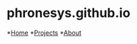 # phronesys.github.io

*[Home](https://phronesys.github.io/index)
*[Projects](https://phronesys.github.io/projects)
*[About](https://phronesys.github.io/about)
